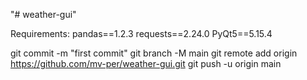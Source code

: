 "# weather-gui" 

Requirements:
pandas==1.2.3
requests==2.24.0
PyQt5==5.15.4

git commit -m "first commit"
git branch -M main
git remote add origin https://github.com/mv-per/weather-gui.git
git push -u origin main